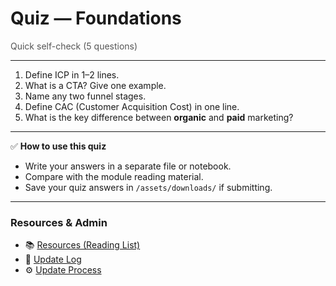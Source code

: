 # Quiz — Foundations

<p style="color:#555;margin:0;">Quick self-check (5 questions)</p>
<hr/>

1. Define ICP in 1–2 lines.  
2. What is a CTA? Give one example.  
3. Name any two funnel stages.  
4. Define CAC (Customer Acquisition Cost) in one line.  
5. What is the key difference between **organic** and **paid** marketing?

---

✅ **How to use this quiz**  
- Write your answers in a separate file or notebook.  
- Compare with the module reading material.  
- Save your quiz answers in `/assets/downloads/` if submitting.
---

### Resources & Admin

- 📚 [Resources (Reading List)](./resources/reading-list.md)  
- 📝 [Update Log](../admin/ADMIN_Update_Log.md)  
- ⚙️ [Update Process](../admin/Update_Process.md)
